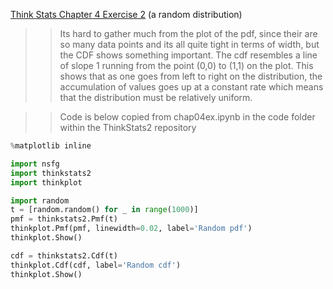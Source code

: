[Think Stats Chapter 4 Exercise 2](http://greenteapress.com/thinkstats2/html/thinkstats2005.html#toc41) (a random distribution)

>> Its hard to gather much from the plot of the pdf, since their are so many data points and its all quite tight in terms of width, but the CDF shows something important. The cdf resembles a line of slope 1 running from the point (0,0) to (1,1) on the plot. This shows that as one goes from left to right on the distribution, the accumulation of values goes up at a constant rate which means that the distribution must be relatively uniform.

>> Code is below copied from chap04ex.ipynb in the code folder within the ThinkStats2 repository

```python
%matplotlib inline

import nsfg
import thinkstats2
import thinkplot

import random
t = [random.random() for _ in range(1000)]
pmf = thinkstats2.Pmf(t)
thinkplot.Pmf(pmf, linewidth=0.02, label='Random pdf')
thinkplot.Show()

cdf = thinkstats2.Cdf(t)
thinkplot.Cdf(cdf, label='Random cdf')
thinkplot.Show()

```